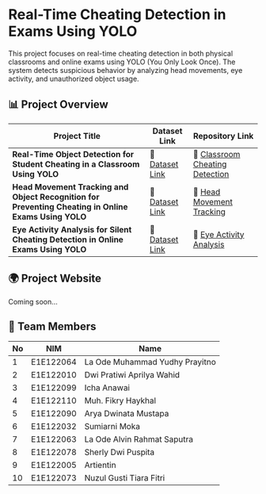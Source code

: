 # Real-Time Cheating Detection in Exams Using YOLO

This project focuses on real-time cheating detection in both physical classrooms and online exams using YOLO (You Only Look Once). The system detects suspicious behavior by analyzing head movements, eye activity, and unauthorized object usage.

## 📊 Project Overview
| Project Title | Dataset Link | Repository Link |
|--------------|-------------|----------------|
| **Real-Time Object Detection for Student Cheating in a Classroom Using YOLO** | 🔗 [Dataset Link](https://universe.roboflow.com/class-t58ex/yolov8-wvi7o) | 📂 [Classroom Cheating Detection](https://github.com/almiaa/Kel.-1-Deep-Learning/tree/main/Cheating%20Detection%20Yolo/Classroom%20cheating%20detection) |
| **Head Movement Tracking and Object Recognition for Preventing Cheating in Online Exams Using YOLO** | 🔗 [Dataset Link](https://universe.roboflow.com/mahmoud-mohamed-phhz1/cheating-vfvwa/browse?queryText=&pageSize=50&startingIndex=50&browseQuery=true) | 📂 [Head Movement Tracking](https://github.com/almiaa/Kel.-1-Deep-Learning/tree/main/Cheating%20Detection%20Yolo/Head%20movement%20tracking) |
| **Eye Activity Analysis for Silent Cheating Detection in Online Exams Using YOLO** | 🔗 [Dataset Link](https://www.kaggle.com/datasets/kayvanshah/eye-dataset/data) | 📂 [Eye Activity Analysis](https://github.com/almiaa/Kel.-1-Deep-Learning/tree/main/Cheating%20Detection%20Yolo/Eye%20activity%20analysis) |

## 🌍 Project Website
   Coming soon...

## 👥 Team Members

| No | NIM | Name |
|----|-----------|-------------------------------|
| 1  | E1E122064 | La Ode Muhammad Yudhy Prayitno|
| 2  | E1E122010 | Dwi Pratiwi Aprilya Wahid     |
| 3  | E1E122099 | Icha Anawai                   |
| 4  | E1E122110 | Muh. Fikry Haykhal            |
| 5  | E1E122090 | Arya Dwinata Mustapa          |
| 6  | E1E122032 | Sumiarni Moka                 |
| 7  | E1E122063 | La Ode Alvin Rahmat Saputra   |
| 8  | E1E122078 | Sherly Dwi Puspita            |
| 9  | E1E122005 | Artientin                     |
| 10 | E1E122073 | Nuzul Gusti Tiara Fitri       |

